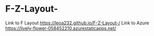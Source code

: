 # F-Z-Layout-
Link to F Layout https://leoa232.github.io/F-Z-Layout-/
Link to Azure https://lively-flower-058452210.azurestaticapps.net/
